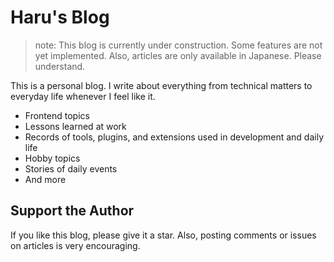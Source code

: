# Haru's Blog

> note:
> This blog is currently under construction. Some features are not yet implemented.
> Also, articles are only available in Japanese. Please understand.

This is a personal blog. I write about everything from technical matters to everyday life whenever I feel like it.

- Frontend topics
- Lessons learned at work
- Records of tools, plugins, and extensions used in development and daily life
- Hobby topics
- Stories of daily events
- And more

## Support the Author

If you like this blog, please give it a star. Also, posting comments or issues on articles is very encouraging.
